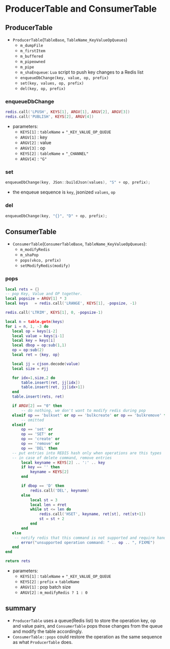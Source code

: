# ProducerTable and ConsumerTable

## ProducerTable
* `ProducerTable`(`TableBase`, `TableName_KeyValueOpQueues`)
    * `m_dumpFile`
    * `m_firstItem`
    * `m_buffered`
    * `m_pipeowned`
    * `m_pipe`
    * `m_shaEnqueue`: `Lua` script to push key changes to a Redis list
    * `enqueueDbChange(key, value, op, prefix)`
    * `set(key, values, op, prefix)`
    * `del(key, op, prefix)`

### enqueueDbChange
```lua
redis.call('LPUSH', KEYS[1], ARGV[1], ARGV[2], ARGV[3])
redis.call('PUBLISH', KEYS[2], ARGV[4])
```
* parameters:
    * `KEYS[1]` : `tableName` + `"_KEY_VALUE_OP_QUEUE`
    * `ARGV[1]` : key
    * `ARGV[2]` : value
    * `ARGV[3]` : op
    * `KEYS[2]` : `tableName` + `"_CHANNEL"`
    * `ARGV[4]` : `"G"`

### set
```cpp
enqueueDbChange(key, JSon::buildJson(values), "S" + op, prefix);
```
* the enqueue sequence is `key`, jsonized `values`, `op`
### del
```cpp
enqueueDbChange(key, "{}", "D" + op, prefix);
```

## ConsumerTable

* `ConsumerTable`(`ConsumerTableBase`, `TableName_KeyValueOpQueues`):
    * `m_modifyRedis`
    * `m_shaPop`
    * `pops(vkco, prefix)`
    * `setModifyRedis(modify)`

### pops
```lua
local rets = {}
-- pop Key, Value and OP together.
local popsize = ARGV[1] * 3
local keys   = redis.call('LRANGE', KEYS[1], -popsize, -1)

redis.call('LTRIM', KEYS[1], 0, -popsize-1)

local n = table.getn(keys)
for i = n, 1, -3 do
   local op = keys[i-2]
   local value = keys[i-1]
   local key = keys[i]
   local dbop = op:sub(1,1)
   op = op:sub(2)
   local ret = {key, op}

   local jj = cjson.decode(value)
   local size = #jj

   for idx=1,size,2 do
       table.insert(ret, jj[idx])
       table.insert(ret, jj[idx+1])
   end
   table.insert(rets, ret)

   if ARGV[2] == "0" then
       -- do nothing, we don't want to modify redis during pop
   elseif op == 'bulkset' or op == 'bulkcreate' or op == 'bulkremove' then
       -- omitted
   elseif
       op == 'set' or
       op == 'SET' or
       op == 'create' or
       op == 'remove' or
       op == 'DEL' then
   -- put entries into REDIS hash only when operations are this types
   -- in case of delete command, remove entries
       local keyname = KEYS[2] .. ':' .. key
       if key == '' then
           keyname = KEYS[2]
       end

       if dbop == 'D' then
           redis.call('DEL', keyname)
       else
           local st = 3
           local len = #ret
           while st <= len do
               redis.call('HSET', keyname, ret[st], ret[st+1])
               st = st + 2
           end
       end
   else
    -- notify redis that this command is not supported and require handling
       error("unsupported operation command: " .. op .. ", FIXME")
   end
end

return rets
```

* parameters:
    * `KEYS[1]` : `tableName` + `"_KEY_VALUE_OP_QUEUE`
    * `KEYS[2]` : `prefix` + `tableName`
    * `ARGV[1]` : pop batch size
    * `ARGV[2]` : `m_modifyRedis ? 1 : 0`


## summary
* `ProducerTable` uses a queue(Redis list) to store the operation key, op and value pairs, and `ConsumerTable` pops those changes from the queue and modify the table accordingly.
* `ConsumerTable::pops` could restore the operation as the same sequence as what `ProducerTable` does.



